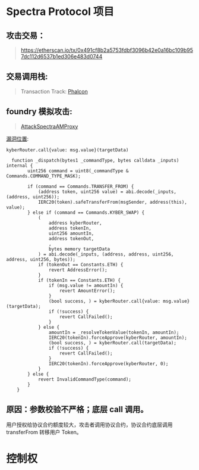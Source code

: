 # Spectra Protocol 项目

## 攻击交易：

> https://etherscan.io/tx/0x491cf8b2a5753fdbf3096b42e0a16bc109b957dc112d6537b1ed306e483d0744

## 交易调用栈:

> Transaction Track: [Phalcon](https://app.blocksec.com/explorer/tx/eth/0x491cf8b2a5753fdbf3096b42e0a16bc109b957dc112d6537b1ed306e483d0744)

## foundry 模拟攻击:

> [AttackSpectraAMProxy](../contracts/test/AttackSpectraAMProxy.t.sol)

[漏洞位置](https://etherscan.io/address/0x51bdbfcd7656e2c25ad1bc8037f70572b7142ecc#code#F7#L338):

`kyberRouter.call{value: msg.value}(targetData)`

```solidity
  function _dispatch(bytes1 _commandType, bytes calldata _inputs) internal {
        uint256 command = uint8(_commandType & Commands.COMMAND_TYPE_MASK);

        if (command == Commands.TRANSFER_FROM) {
            (address token, uint256 value) = abi.decode(_inputs, (address, uint256));
            IERC20(token).safeTransferFrom(msgSender, address(this), value);
        } else if (command == Commands.KYBER_SWAP) {
            (
                address kyberRouter,
                address tokenIn,
                uint256 amountIn,
                address tokenOut,
                ,
                bytes memory targetData
            ) = abi.decode(_inputs, (address, address, uint256, address, uint256, bytes));
            if (tokenOut == Constants.ETH) {
                revert AddressError();
            }
            if (tokenIn == Constants.ETH) {
                if (msg.value != amountIn) {
                    revert AmountError();
                }
                (bool success, ) = kyberRouter.call{value: msg.value}(targetData);
                if (!success) {
                    revert CallFailed();
                }
            } else {
                amountIn = _resolveTokenValue(tokenIn, amountIn);
                IERC20(tokenIn).forceApprove(kyberRouter, amountIn);
                (bool success, ) = kyberRouter.call(targetData);
                if (!success) {
                    revert CallFailed();
                }
                IERC20(tokenIn).forceApprove(kyberRouter, 0);
            }
        } else {
            revert InvalidCommandType(command);
        }
    }
```

## 原因：参数校验不严格；底层 call 调用。

用户授权给协议合约额度较大，攻击者调用协议合约，协议合约底层调用 transferFrom 转移用户 Token。

# 控制权
